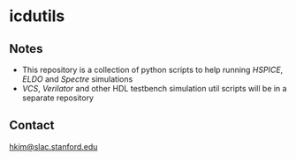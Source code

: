 # icdutils
## Notes
- This repository is a collection of python scripts to help running *HSPICE*, *ELDO* and *Spectre* simulations 
- *VCS*, *Verilator* and other HDL testbench simulation util scripts will be in a separate repository

## Contact
hkim@slac.stanford.edu
